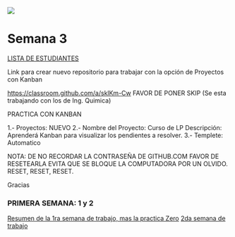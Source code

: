 ![](http://tectijuana.edu.mx/wp-content/uploads/2014/11/Heading-Ing-en-nanotecnologia-2048x672.png)

# Semana 3

[LISTA DE ESTUDIANTES](students.md)


Link para crear nuevo repositorio para trabajar con la opción de Proyectos con Kanban

https://classroom.github.com/a/sklKm-Cw   FAVOR DE PONER SKIP (Se esta trabajando con los de Ing. Quimica)

PRACTICA CON KANBAN

1.- Proyectos: NUEVO
2.- Nombre del Proyecto:  Curso de LP
    Descripción:  Aprenderá Kanban para visualizar los pendientes a resolver.
3.- Templete: Automatico  


NOTA: DE NO RECORDAR LA CONTRASEÑA DE GITHUB.COM FAVOR DE RESETEARLA EVITA QUE SE BLOQUE LA COMPUTADORA POR UN OLVIDO.
RESET, RESET, RESET.

Gracias 


### PRIMERA SEMANA: 1 y 2
[Resumen de la 1ra semana de trabajo, mas la practica Zero](Introduccion.md)
[2da semana de trabajo](semana2.md)


